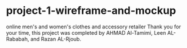 # project-1-wireframe-and-mockup
online men's and women's clothes and accessory retailer Thank you for your time, this project was completed by AHMAD Al-Tamimi, Leen AL-Rababah, and Razan AL-Rjoub.
